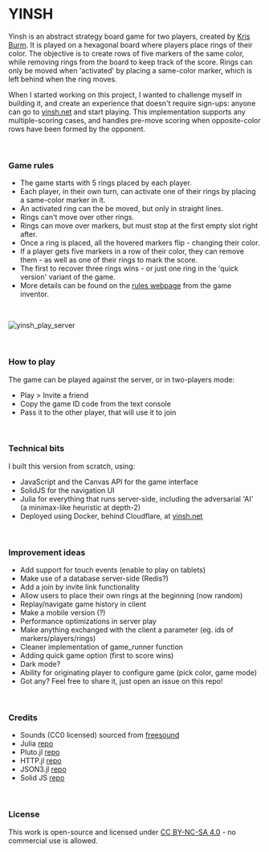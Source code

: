 # YINSH

Yinsh is an abstract strategy board game for two players, created by [Kris Burm](https://en.wikipedia.org/wiki/Kris_Burm). It is played on a hexagonal board where players place rings of their color. The objective is to create rows of five markers of the same color, while removing rings from the board to keep track of the score. Rings can only be moved when 'activated' by placing a same-color marker, which is left behind when the ring moves. 

When I started working on this project, I wanted to challenge myself in building it, and create an experience that doesn't require sign-ups: anyone can go to [yinsh.net](https://yinsh.net/) and start playing. This implementation supports any multiple-scoring cases, and handles pre-move scoring when opposite-color rows have been formed by the opponent.

&nbsp;

### Game rules
- The game starts with 5 rings placed by each player.
- Each player, in their own turn, can activate one of their rings by placing a same-color marker in it.
- An activated ring can the be moved, but only in straight lines.
- Rings can't move over other rings.
- Rings can move over markers, but must stop at the first empty slot right after.
- Once a ring is placed, all the hovered markers flip - changing their color.
- If a player gets five markers in a row of their color, they can remove them - as well as one of their rings to mark the score.
- The first to recover three rings wins - or just one ring in the 'quick version' variant of the game.
- More details can be found on the [rules webpage](https://www.gipf.com/yinsh/rules/rules.html) from the game inventor.

&nbsp;

![yinsh_play_server](https://github.com/danvinci/yinsh/assets/15657499/6034f54b-4b22-4559-ad0c-8ec9fd2ad4d9)

&nbsp;

### How to play
The game can be played against the server, or in two-players mode:
- Play > Invite a friend
- Copy the game ID code from the text console
- Pass it to the other player, that will use it to join 

&nbsp;

### Technical bits
I built this version from scratch, using:
- JavaScript and the Canvas API for the game interface
- SolidJS for the navigation UI
- Julia for everything that runs server-side, including the adversarial 'AI' (a minimax-like heuristic at depth-2)
- Deployed using Docker, behind Cloudflare, at [yinsh.net](https://yinsh.net/)

&nbsp;

### Improvement ideas
- Add support for touch events (enable to play on tablets)
- Make use of a database server-side (Redis?)
- Add a join by invite link functionality
- Allow users to place their own rings at the beginning (now random)
- Replay/navigate game history in client 
- Make a mobile version (?)
- Performance optimizations in server play
- Make anything exchanged with the client a parameter (eg. ids of markers/players/rings)
- Cleaner implementation of game_runner function
- Adding quick game option (first to score wins)
- Dark mode?
- Ability for originating player to configure game (pick color, game mode)
- Got any? Feel free to share it, just open an issue on this repo!

&nbsp;

### Credits
- Sounds (CC0 licensed) sourced from [freesound](https://freesound.org/)
- Julia [repo](https://github.com/JuliaLang/julia)
- Pluto.jl [repo](https://github.com/fonsp/Pluto.jl)
- HTTP.jl [repo](https://github.com/JuliaWeb/HTTP.jl)
- JSON3.jl [repo](https://github.com/quinnj/JSON3.jl)
- Solid JS [repo](https://github.com/solidjs/solid)

&nbsp;
### License
This work is open-source and licensed under [CC BY-NC-SA 4.0](https://creativecommons.org/licenses/by-nc-sa/4.0/) - no commercial use is allowed.
